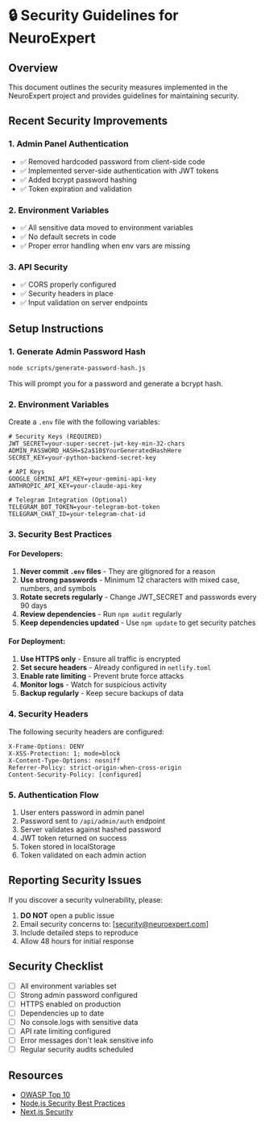 # 🔒 Security Guidelines for NeuroExpert

## Overview

This document outlines the security measures implemented in the NeuroExpert project and provides guidelines for maintaining security.

## Recent Security Improvements

### 1. Admin Panel Authentication
- ✅ Removed hardcoded password from client-side code
- ✅ Implemented server-side authentication with JWT tokens
- ✅ Added bcrypt password hashing
- ✅ Token expiration and validation

### 2. Environment Variables
- ✅ All sensitive data moved to environment variables
- ✅ No default secrets in code
- ✅ Proper error handling when env vars are missing

### 3. API Security
- ✅ CORS properly configured
- ✅ Security headers in place
- ✅ Input validation on server endpoints

## Setup Instructions

### 1. Generate Admin Password Hash

```bash
node scripts/generate-password-hash.js
```

This will prompt you for a password and generate a bcrypt hash.

### 2. Environment Variables

Create a `.env` file with the following variables:

```env
# Security Keys (REQUIRED)
JWT_SECRET=your-super-secret-jwt-key-min-32-chars
ADMIN_PASSWORD_HASH=$2a$10$YourGeneratedHashHere
SECRET_KEY=your-python-backend-secret-key

# API Keys
GOOGLE_GEMINI_API_KEY=your-gemini-api-key
ANTHROPIC_API_KEY=your-claude-api-key

# Telegram Integration (Optional)
TELEGRAM_BOT_TOKEN=your-telegram-bot-token
TELEGRAM_CHAT_ID=your-telegram-chat-id
```

### 3. Security Best Practices

#### For Developers:
1. **Never commit `.env` files** - They are gitignored for a reason
2. **Use strong passwords** - Minimum 12 characters with mixed case, numbers, and symbols
3. **Rotate secrets regularly** - Change JWT_SECRET and passwords every 90 days
4. **Review dependencies** - Run `npm audit` regularly
5. **Keep dependencies updated** - Use `npm update` to get security patches

#### For Deployment:
1. **Use HTTPS only** - Ensure all traffic is encrypted
2. **Set secure headers** - Already configured in `netlify.toml`
3. **Enable rate limiting** - Prevent brute force attacks
4. **Monitor logs** - Watch for suspicious activity
5. **Backup regularly** - Keep secure backups of data

### 4. Security Headers

The following security headers are configured:

```
X-Frame-Options: DENY
X-XSS-Protection: 1; mode=block
X-Content-Type-Options: nosniff
Referrer-Policy: strict-origin-when-cross-origin
Content-Security-Policy: [configured]
```

### 5. Authentication Flow

1. User enters password in admin panel
2. Password sent to `/api/admin/auth` endpoint
3. Server validates against hashed password
4. JWT token returned on success
5. Token stored in localStorage
6. Token validated on each admin action

## Reporting Security Issues

If you discover a security vulnerability, please:

1. **DO NOT** open a public issue
2. Email security concerns to: [security@neuroexpert.com]
3. Include detailed steps to reproduce
4. Allow 48 hours for initial response

## Security Checklist

- [ ] All environment variables set
- [ ] Strong admin password configured
- [ ] HTTPS enabled on production
- [ ] Dependencies up to date
- [ ] No console.logs with sensitive data
- [ ] API rate limiting configured
- [ ] Error messages don't leak sensitive info
- [ ] Regular security audits scheduled

## Resources

- [OWASP Top 10](https://owasp.org/www-project-top-ten/)
- [Node.js Security Best Practices](https://nodejs.org/en/docs/guides/security/)
- [Next.js Security](https://nextjs.org/docs/advanced-features/security-headers)